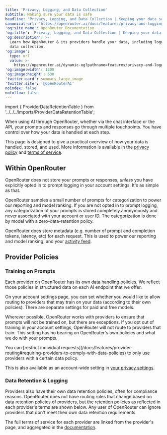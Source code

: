 ```yaml
---
title: 'Privacy, Logging, and Data Collection'
subtitle: Making sure your data is safe
headline: 'Privacy, Logging, and Data Collection | Keeping your data safe'
canonical-url: 'https://openrouter.ai/docs/features/privacy-and-logging'
'og:site_name': OpenRouter Documentation
'og:title': 'Privacy, Logging, and Data Collection | Keeping your data safe'
'og:description': >-
  Learn how OpenRouter & its providers handle your data, including logging and
  data collection.
'og:image':
  type: url
  value: >-
    https://openrouter.ai/dynamic-og?pathname=features/privacy-and-logging&title=Privacy,%20Logging,%20and%20Data%20Collection&description=Learn%20how%20OpenRouter%20handles%20your%20data,%20including%20logging%20and%20data%20collection.
'og:image:width': 1200
'og:image:height': 630
'twitter:card': summary_large_image
'twitter:site': '@OpenRouterAI'
noindex: false
nofollow: false
---
```


import { ProviderDataRetentionTable } from '../../../imports/ProviderDataRetentionTable';

When using AI through OpenRouter, whether via the chat interface or the API, your prompts and responses go through multiple touchpoints. You have control over how your data is handled at each step.

This page is designed to give a practical overview of how your data is handled, stored, and used. More information is available in the [privacy policy](/privacy) and [terms of service](/terms).

## Within OpenRouter

OpenRouter does not store your prompts or responses, _unless_ you have explicitly opted in to prompt logging in your account settings. It's as simple as that.

OpenRouter samples a small number of prompts for categorization to power our reporting and model ranking. If you are not opted in to prompt logging, any categorization of your prompts is stored completely anonymously and never associated with your account or user ID. The categorization is done by model with a zero-data-retention policy.

OpenRouter does store metadata (e.g. number of prompt and completion tokens, latency, etc) for each request. This is used to power our reporting and model ranking, and your [activity feed](/activity).

## Provider Policies

### Training on Prompts

Each provider on OpenRouter has its own data handling policies. We reflect those policies in structured data on each AI endpoint that we offer.

On your account settings page, you can set whether you would like to allow routing to providers that may train on your data (according to their own policies). There are separate settings for paid and free models.

Wherever possible, OpenRouter works with providers to ensure that prompts will not be trained on, but there are exceptions. If you opt out of training in your account settings, OpenRouter will not route to providers that train. This setting has no bearing on OpenRouter's own policies and what we do with your prompts.

<Tip title='Data Policy Filtering'>
  You can [restrict individual requests](/docs/features/provider-routing#requiring-providers-to-comply-with-data-policies)
  to only use providers with a certain data policy.

  This is also available as an account-wide setting in [your privacy settings](https://openrouter.ai/settings/privacy).
</Tip>

### Data Retention & Logging

Providers also have their own data retention policies, often for compliance reasons. OpenRouter does not have routing rules that change based on data retention policies of providers, but the retention policies as reflected in each provider's terms are shown below. Any user of OpenRouter can ignore providers that don't meet their own data retention requirements.

The full terms of service for each provider are linked from the provider's page, and aggregated in the [documentation](/docs/features/provider-routing#terms-of-service).

<ProviderDataRetentionTable />
